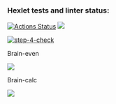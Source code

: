 ### Hexlet tests and linter status:
[![Actions Status](https://github.com/AleksKutsenko/frontend-project-lvl1/workflows/hexlet-check/badge.svg)](https://github.com/AleksKutsenko/frontend-project-lvl1/actions)
<a href="https://codeclimate.com/github/codeclimate/codeclimate/maintainability"> <img src="https://api.codeclimate.com/v1/badges/a99a88d28ad37a79dbf6/maintainability" /></a>

[![step-4-check](https://github.com/AleksKutsenko/frontend-project-lvl1/actions/workflows/step-4-check.yml/badge.svg)](https://github.com/AleksKutsenko/frontend-project-lvl1/actions/workflows/step-4-check.yml)

Brain-even

<a href="https://asciinema.org/a/G7fvDFuYbgd02lqsziTN4rtqR"> 
<img src="https://asciinema.org/a/G7fvDFuYbgd02lqsziTN4rtqR.svg" /> </a>

Brain-calc

<a href="https://asciinema.org/a/0vWsSBxlu2zIhNQzrKGckC7nB"> 
<img src="https://asciinema.org/a/0vWsSBxlu2zIhNQzrKGckC7nB.svg" /> </a>

